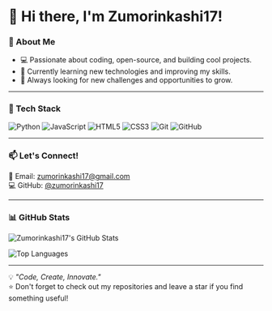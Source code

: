 # 👋 Hi there, I'm Zumorinkashi17!

### 🚀 About Me
- 💻 Passionate about coding, open-source, and building cool projects.
- 🌱 Currently learning new technologies and improving my skills.
- 🎯 Always looking for new challenges and opportunities to grow.

---

### 🔧 Tech Stack
![Python](https://img.shields.io/badge/Python-3776AB?style=for-the-badge&logo=python&logoColor=white)
![JavaScript](https://img.shields.io/badge/JavaScript-F7DF1E?style=for-the-badge&logo=javascript&logoColor=black)
![HTML5](https://img.shields.io/badge/HTML5-E34F26?style=for-the-badge&logo=html5&logoColor=white)
![CSS3](https://img.shields.io/badge/CSS3-1572B6?style=for-the-badge&logo=css3&logoColor=white)
![Git](https://img.shields.io/badge/Git-F05032?style=for-the-badge&logo=git&logoColor=white)
![GitHub](https://img.shields.io/badge/GitHub-181717?style=for-the-badge&logo=github&logoColor=white)

---

### 📫 Let's Connect!
📧 Email: [zumorinkashi17@gmail.com](mailto:zumorinkashi17@gmail.com)  
💻 GitHub: [@zumorinkashi17](https://github.com/zumorinkashi17)  

---

### 📊 GitHub Stats
![Zumorinkashi17's GitHub Stats](https://github-readme-stats.vercel.app/api?username=zumorinkashi17&show_icons=true&theme=radical)

![Top Languages](https://github-readme-stats.vercel.app/api/top-langs/?username=zumorinkashi17&layout=compact&theme=radical)

---

💡 _"Code, Create, Innovate."_  
⭐ Don't forget to check out my repositories and leave a star if you find something useful!  
